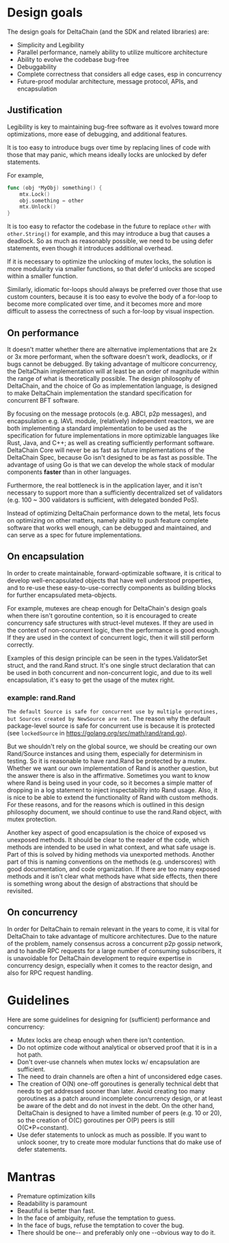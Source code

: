 # Design goals

The design goals for DeltaChain (and the SDK and related libraries) are:

* Simplicity and Legibility
* Parallel performance, namely ability to utilize multicore architecture
* Ability to evolve the codebase bug-free
* Debuggability
* Complete correctness that considers all edge cases, esp in concurrency
* Future-proof modular architecture, message protocol, APIs, and encapsulation


## Justification

Legibility is key to maintaining bug-free software as it evolves toward more
optimizations, more ease of debugging, and additional features.

It is too easy to introduce bugs over time by replacing lines of code with
those that may panic, which means ideally locks are unlocked by defer
statements.

For example,

```go
func (obj *MyObj) something() {
	mtx.Lock()
	obj.something = other
	mtx.Unlock()
}
```

It is too easy to refactor the codebase in the future to replace `other` with
`other.String()` for example, and this may introduce a bug that causes a
deadlock.  So as much as reasonably possible, we need to be using defer
statements, even though it introduces additional overhead.

If it is necessary to optimize the unlocking of mutex locks, the solution is
more modularity via smaller functions, so that defer'd unlocks are scoped
within a smaller function.

Similarly, idiomatic for-loops should always be preferred over those that use
custom counters, because it is too easy to evolve the body of a for-loop to
become more complicated over time, and it becomes more and more difficult to
assess the correctness of such a for-loop by visual inspection.


## On performance

It doesn't matter whether there are alternative implementations that are 2x or
3x more performant, when the software doesn't work, deadlocks, or if bugs
cannot be debugged.  By taking advantage of multicore concurrency, the
DeltaChain implementation will at least be an order of magnitude within the
range of what is theoretically possible.  The design philosophy of DeltaChain,
and the choice of Go as implementation language, is designed to make DeltaChain
implementation the standard specification for concurrent BFT software.

By focusing on the message protocols (e.g. ABCI, p2p messages), and
encapsulation e.g. IAVL module, (relatively) independent reactors, we are both
implementing a standard implementation to be used as the specification for
future implementations in more optimizable languages like Rust, Java, and C++;
as well as creating sufficiently performant software. DeltaChain Core will
never be as fast as future implementations of the DeltaChain Spec, because Go
isn't designed to be as fast as possible.  The advantage of using Go is that we
can develop the whole stack of modular components **faster** than in other
languages.

Furthermore, the real bottleneck is in the application layer, and it isn't
necessary to support more than a sufficiently decentralized set of validators
(e.g. 100 ~ 300 validators is sufficient, with delegated bonded PoS).

Instead of optimizing DeltaChain performance down to the metal, lets focus on
optimizing on other matters, namely ability to push feature complete software
that works well enough, can be debugged and maintained, and can serve as a spec
for future implementations.


## On encapsulation

In order to create maintainable, forward-optimizable software, it is critical
to develop well-encapsulated objects that have well understood properties, and
to re-use these easy-to-use-correctly components as building blocks for further
encapsulated meta-objects.

For example, mutexes are cheap enough for DeltaChain's design goals when there
isn't goroutine contention, so it is encouraged to create concurrency safe
structures with struct-level mutexes.  If they are used in the context of
non-concurrent logic, then the performance is good enough.  If they are used in
the context of concurrent logic, then it will still perform correctly.

Examples of this design principle can be seen in the types.ValidatorSet struct,
and the rand.Rand struct.  It's one single struct declaration that can be used
in both concurrent and non-concurrent logic, and due to its well encapsulation,
it's easy to get the usage of the mutex right.

### example: rand.Rand

`The default Source is safe for concurrent use by multiple goroutines, but
Sources created by NewSource are not`.  The reason why the default
package-level source is safe for concurrent use is because it is protected (see
`lockedSource` in <https://golang.org/src/math/rand/rand.go>).

But we shouldn't rely on the global source, we should be creating our own
Rand/Source instances and using them, especially for determinism in testing.
So it is reasonable to have rand.Rand be protected by a mutex.  Whether we want
our own implementation of Rand is another question, but the answer there is
also in the affirmative.  Sometimes you want to know where Rand is being used
in your code, so it becomes a simple matter of dropping in a log statement to
inject inspectability into Rand usage.  Also, it is nice to be able to extend
the functionality of Rand with custom methods.  For these reasons, and for the
reasons which is outlined in this design philosophy document, we should
continue to use the rand.Rand object, with mutex protection.

Another key aspect of good encapsulation is the choice of exposed vs unexposed
methods.  It should be clear to the reader of the code, which methods are
intended to be used in what context, and what safe usage is.  Part of this is
solved by hiding methods via unexported methods.  Another part of this is
naming conventions on the methods (e.g. underscores) with good documentation,
and code organization.  If there are too many exposed methods and it isn't
clear what methods have what side effects, then there is something wrong about
the design of abstractions that should be revisited.


## On concurrency

In order for DeltaChain to remain relevant in the years to come, it is vital
for DeltaChain to take advantage of multicore architectures.  Due to the nature
of the problem, namely consensus across a concurrent p2p gossip network, and to
handle RPC requests for a large number of consuming subscribers, it is
unavoidable for DeltaChain development to require expertise in concurrency
design, especially when it comes to the reactor design, and also for RPC
request handling.


# Guidelines

Here are some guidelines for designing for (sufficient) performance and concurrency:

* Mutex locks are cheap enough when there isn't contention.
* Do not optimize code without analytical or observed proof that it is in a hot path.
* Don't over-use channels when mutex locks w/ encapsulation are sufficient.
* The need to drain channels are often a hint of unconsidered edge cases.
* The creation of O(N) one-off goroutines is generally technical debt that
   needs to get addressed sooner than later.  Avoid creating too many
goroutines as a patch around incomplete concurrency design, or at least be
aware of the debt and do not invest in the debt.  On the other hand, DeltaChain
is designed to have a limited number of peers (e.g. 10 or 20), so the creation
of O(C) goroutines per O(P) peers is still O(C\*P=constant).
* Use defer statements to unlock as much as possible.  If you want to unlock sooner,
    try to create more modular functions that do make use of defer statements.

# Mantras

* Premature optimization kills
* Readability is paramount
* Beautiful is better than fast.
* In the face of ambiguity, refuse the temptation to guess.
* In the face of bugs, refuse the temptation to cover the bug.
* There should be one-- and preferably only one --obvious way to do it.
